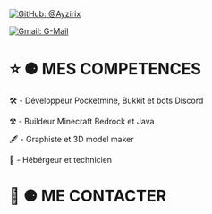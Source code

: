 [![GitHub: @Ayzirix](https://img.shields.io/github/followers/Ayzirix?label=follow&style=social)](https://github.com/Ayzirix)

[![Gmail: G-Mail](https://img.shields.io/badge/Gmail-contact.aweek@gmail.com-red)](contact.aweek@gmail.com)


# ⭐️ ⚈ MES COMPETENCES

🛠 - Développeur Pocketmine, Bukkit et bots Discord

⚒ - Buildeur Minecraft Bedrock et Java

🖋 - Graphiste et 3D model maker

💾 - Hébérgeur et technicien

# 📱 ⚈ ME CONTACTER
